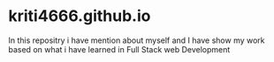 # kriti4666.github.io
In this repositry i have mention about myself and I have show my work based on what i have learned in Full Stack web Development
